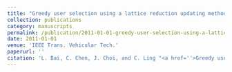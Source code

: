 ```yaml
---
title: "Greedy user selection using a lattice reduction updating method for multiuser MIMO systems"
collection: publications
category: manuscripts
permalink: /publication/2011-01-01-greedy-user-selection-using-a-lattice-reduction-updating-method-for-multiuser-mimo-systems
date: 2011-01-01
venue: 'IEEE Trans. Vehicular Tech.'
paperurl: ''
citation: 'L. Bai, C. Chen, J. Choi, and C. Ling "<a href=''>Greedy user selection using a lattice reduction updating method for multiuser MIMO systems</a>", IEEE Trans. Vehicular Tech., vol. 60, pp. 136-147, Jan. 2011.'
---
```

